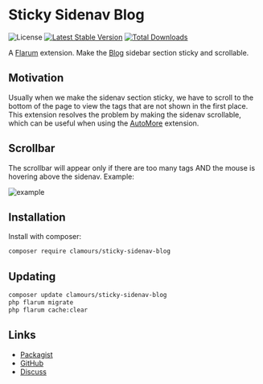 # Sticky Sidenav Blog

![License](https://img.shields.io/badge/license-MIT-blue.svg) [![Latest Stable Version](https://img.shields.io/packagist/v/ecnu-im/sticky-sidenav.svg)](https://packagist.org/packages/ecnu-im/sticky-sidenav) [![Total Downloads](https://img.shields.io/packagist/dt/ecnu-im/sticky-sidenav.svg)](https://packagist.org/packages/ecnu-im/sticky-sidenav)

A [Flarum](http://flarum.org)  extension. Make the [Blog]([http://flarum.org](https://github.com/v17development/flarum-blog)) sidebar section sticky and scrollable.

## Motivation

Usually when we make the sidenav section sticky, we have to scroll to the bottom of the page to view the tags that are not shown in the first place. This extension resolves the problem by making the sidenav scrollable, which can be useful when using the [AutoMore](https://github.com/noriods/automore) extension.

## Scrollbar

The scrollbar will appear only if there are too many tags AND the mouse is hovering above the sidenav. Example:

![example](https://user-images.githubusercontent.com/32540679/163013496-24d16893-b3af-46fb-9b80-3b11e66940c7.gif)


## Installation

Install with composer:

```sh
composer require clamours/sticky-sidenav-blog
```

## Updating

```sh
composer update clamours/sticky-sidenav-blog
php flarum migrate
php flarum cache:clear
```

## Links

- [Packagist](https://packagist.org/packages/ecnu-im/sticky-sidenav)
- [GitHub](https://github.com/ECNU-Forum/sticky-sidenav)
- [Discuss](https://discuss.flarum.org/d/30579-sticky-sidenav)